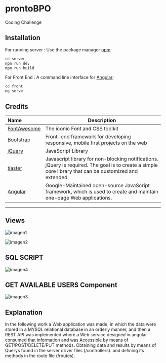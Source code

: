 # prontoBPO
Coding Challenge

## Installation

For running server : 
Use the package manager [npm](https://www.npmjs.com/);

```bash
cd server
npm run dev
npm run build
```

For Front End  : 
A command line interface for [Angular](https://cli.angular.io/);

```bash
cd front
ng serve
```
## Credits ##

 Name | Description |
:-----| ------------|
 [FontAwesome](http://fontawesome.io/) | The iconic Font and CSS toolkit
 [Bootstrap](http://getbootstrap.com)  | Front-end framework for developing responsive, mobile first projects on the web
 [jQuery](http://jquery.com/)  | JavaScript Library
 [tiaster](https://github.com/CodeSeven/toastr)  | Javascript library for non-blocking notifications. jQuery is required. The goal is to create a simple core library that can be customized and extended.
 [Angular](https://angular.io/) |  Google-Maintained open-source JavaScript framework, which is used to create and maintain one-page Web applications. 
---

## Views

![imagen1](https://user-images.githubusercontent.com/20478027/51875335-281b7f00-232a-11e9-933d-7179e0daf38d.png)

![imagen2](https://user-images.githubusercontent.com/20478027/51875336-281b7f00-232a-11e9-92ef-b4aa4728fe6f.png)


## SQL SCRIPT 

![imagen4](https://user-images.githubusercontent.com/20478027/51875338-281b7f00-232a-11e9-8624-68e4087d79b4.png)


## GET AVAILABLE USERS Component

![imagen3](https://user-images.githubusercontent.com/20478027/51875337-281b7f00-232a-11e9-8c07-41c570a5e5aa.png)

## Explanation 
In the following work a Web application was made, in which the data were stored in a MYSQL relational database in an orderly manner, and then a REST API was implemented where a Web service designed in angular consumed that information and was Accessible by means of GET/POST/DELETE/PUT methods. Obtaining data and results by means of Querys found in the server driver files (/controllers). and defining its methods in the route file (/routes).
